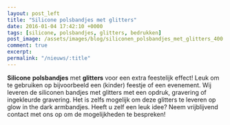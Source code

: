 ```yaml
---
layout: post_left
title: "Silicone polsbandjes met glitters"
date: 2016-01-04 17:42:10 +0000
tags: [silicone, polsbandjes, glitters, bedrukken]
post_image: /assets/images/blog/siliconen_polsbandjes_met_glitters_400
comment: true
excerpt:
permalink: "/nieuws/:title"
---
```

<p><strong>Silicone</strong> <strong>polsbandjes</strong> met <strong>glitters</strong> voor een extra feestelijk effect! Leuk om te gebruiken op bijvoorbeeld een (kinder) feestje of een evenement. Wij leveren de siliconen bandjes met glitters met een opdruk, gravering of ingekleurde gravering. Het is zelfs mogelijk om deze glitters te leveren op glow in the dark armbandjes. Heeft u zelf een leuk idee? Neem vrijblijvend contact met ons op om de mogelijkheden te bespreken!</p>

